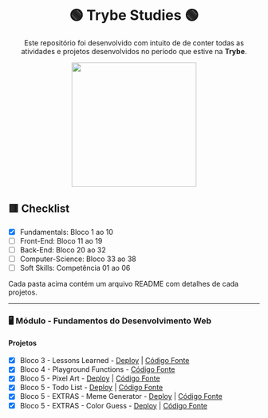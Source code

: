 
<div align=center>

# 🟢 Trybe Studies 🟢

Este repositório foi desenvolvido com intuito de de conter todas as atividades e projetos desenvolvidos no período que estive na <b>Trybe</b>.

<a href="https://www.betrybe.com/" target="_blank">
<img src="https://freecourse.betrybe.com/images/trybe-logo-e10dbaaa26462aa149b81a924b00df07.png?vsn=d" width="250px">
</a>

</div>

## 🟥 Checklist

- [x] Fundamentals: Bloco 1 ao 10 
- [ ] Front-End: Bloco 11 ao 19
- [ ] Back-End: Bloco 20 ao 32
- [ ] Computer-Science: Bloco 33 ao 38
- [ ] Soft Skills: Competência 01 ao 06

Cada pasta acima contém um arquivo README com detalhes de cada projetos.

* * *

### 🖥 Módulo - Fundamentos do Desenvolvimento Web

#### Projetos
- [x] Bloco 3 - Lessons Learned  - [Deploy](https://marlondlacerda-lessons-learned.vercel.app/) | [Código Fonte](https://github.com/marlondlacerda/trybe-projetos/tree/main/fundamentals/bloco_3/lessons-learned#readme)
- [x] Bloco 4 - Playground Functions  - [Código Fonte](https://github.com/marlondlacerda/trybe-projetos/tree/main/fundamentals/bloco_4/playground-functions#readme)
- [x] Bloco 5 - Pixel Art - [Deploy](https://marlondlacerda-pixel-art.vercel.app/) | [Código Fonte](https://github.com/marlondlacerda/trybe-projetos/tree/main/fundamentals/bloco_5/pixel-art#readme)
- [x] Bloco 5 - Todo List - [Deploy](https://marlondlacerda-todo-list.vercel.app/) | [Código Fonte](https://github.com/marlondlacerda/trybe-projetos/tree/main/fundamentals/bloco_5/todo-list#readme)
- [x] Bloco 5 - EXTRAS - Meme Generator - [Deploy](https://marlondlacerda-meme-generator.vercel.app/) | [Código Fonte](https://github.com/marlondlacerda/trybe-projetos/tree/main/fundamentals/bloco_5/extras/meme-generator#readme)
- [x] Bloco 5 - EXTRAS - Color Guess - [Deploy](https://marlondlacerda-color-guess.vercel.app/) | [Código Fonte](https://github.com/marlondlacerda/trybe-projetos/tree/main/fundamentals/bloco_5/extras/color-guess#readme)
